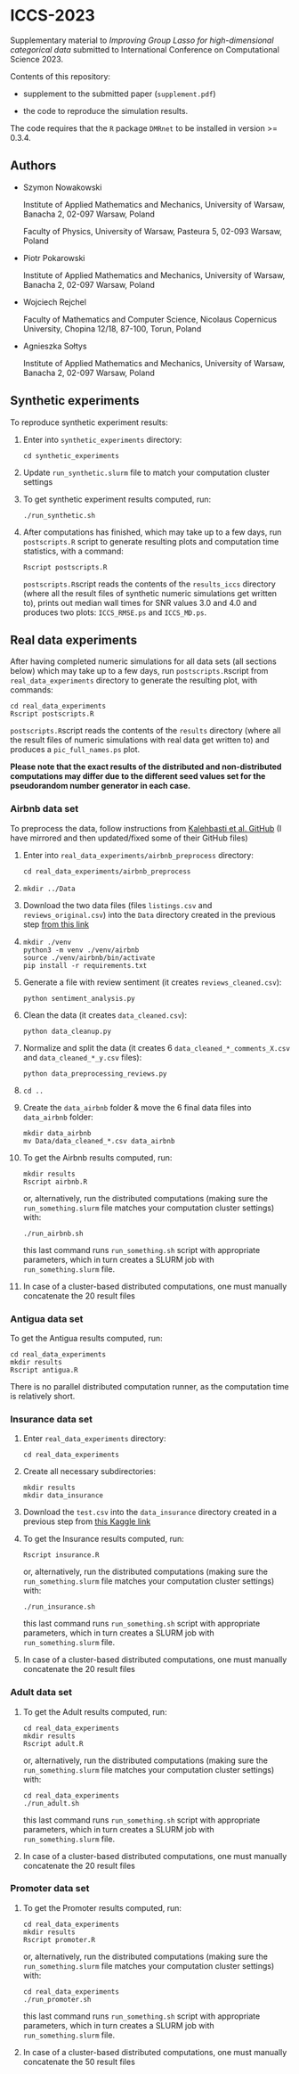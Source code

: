 # ICCS-2023

Supplementary material to *Improving Group Lasso for high-dimensional categorical data* submitted to International Conference on Computational Science 2023.

Contents of this repository:

- supplement to the submitted paper (`supplement.pdf`)

- the code to reproduce the simulation results. 

The code requires that the `R` package `DMRnet` to be installed in version >= 0.3.4.

## Authors

- Szymon Nowakowski

  Institute of Applied Mathematics and Mechanics, University of Warsaw, Banacha 2, 02-097
  Warsaw, Poland 
  
  Faculty of Physics, University of Warsaw, Pasteura 5, 02-093 Warsaw, Poland

- Piotr Pokarowski

  Institute of Applied Mathematics and Mechanics, University of Warsaw, Banacha 2, 02-097
  Warsaw, Poland 

- Wojciech Rejchel

  Faculty of Mathematics and Computer Science, Nicolaus Copernicus University, Chopina 12/18,
  87-100, Torun, Poland

- Agnieszka Sołtys

  Institute of Applied Mathematics and Mechanics, University of Warsaw, Banacha 2, 02-097
  Warsaw, Poland 

## Synthetic experiments 

To reproduce synthetic experiment results:

1. Enter into `synthetic_experiments` directory:
   ```{bash}
   cd synthetic_experiments
   ```

2. Update `run_synthetic.slurm` file to match your computation cluster settings

3. To get synthetic experiment results computed, run:
   ```{bash}
   ./run_synthetic.sh
   ```

4. After computations has finished, which may take up to a few days, run `postscripts.R` script to generate resulting plots and computation time statistics, with a command:
   ```{bash}
   Rscript postscripts.R
   ```

   `postscripts.R`script reads the contents of the `results_iccs` directory (where all the result files of synthetic numeric simulations get written to), prints out median wall times for SNR values 3.0 and 4.0 and produces two plots: `ICCS_RMSE.ps` and `ICCS_MD.ps`.  

## Real data experiments

After having completed numeric simulations for all data sets (all sections below) which may take up to a few days, run `postscripts.R`script from `real_data_experiments` directory to generate the resulting plot, with commands:

```{bash}
cd real_data_experiments
Rscript postscripts.R
```

`postscripts.R`script reads the contents of the `results` directory (where all the result files of numeric simulations with real data get written to) and produces a `pic_full_names.ps` plot. 

**Please note that the exact results of the distributed and non-distributed computations may differ due to the different seed values set for the pseudorandom number generator in each case.**

### Airbnb data set

To preprocess the data, follow instructions from [Kalehbasti et al. GitHub](https://github.com/PouyaREZ/AirBnbPricePrediction) (I have mirrored and then updated/fixed some of their GitHub files)

1.  Enter into `real_data_experiments/airbnb_preprocess` directory:
    ```{bash}
    cd real_data_experiments/airbnb_preprocess
    ```

2.  ```{bash}
    mkdir ../Data
    ```

3.  Download the two data files (files `listings.csv` and `reviews_original.csv`) into the `Data` directory created in the previous step [from this link](https://drive.google.com/drive/folders/1xk5RyR-UgF6M-ddhn11SXHEWJeB0fQo5?usp=sharing)

4.  ```{bash}
    mkdir ./venv
    python3 -m venv ./venv/airbnb
    source ./venv/airbnb/bin/activate
    pip install -r requirements.txt
    ```

5.  Generate a file with review sentiment (it creates `reviews_cleaned.csv`): 
    ```{bash}
    python sentiment_analysis.py
    ``` 

6.  Clean the data (it creates `data_cleaned.csv`): 
    ```{bash}
    python data_cleanup.py
    ``` 

7.  Normalize and split the data (it creates 6 `data_cleaned_*_comments_X.csv` and `data_cleaned_*_y.csv` files): 
    ```{bash}
    python data_preprocessing_reviews.py
    ```

8.  ```{bash}
    cd ..
    ```

9.  Create the `data_airbnb` folder & move the 6 final data files into `data_airbnb` folder:
    ```{bash}
    mkdir data_airbnb
    mv Data/data_cleaned_*.csv data_airbnb
    ```

10. To get the Airbnb results computed, run:
    ```{bash}
    mkdir results
    Rscript airbnb.R
    ```
    or, alternatively, run the distributed computations (making sure the `run_something.slurm` file matches your computation cluster settings) with:
    ```{bash}
    ./run_airbnb.sh
    ```
    this last command runs `run_something.sh` script with appropriate parameters, which in turn creates a SLURM job with `run_something.slurm` file.

11. In case of a cluster-based distributed computations, one must manually concatenate the 20 result files 
    


### Antigua data set

To get the Antigua results computed, run:
```{bash}
cd real_data_experiments
mkdir results
Rscript antigua.R
```

There is no parallel distributed computation runner, as the computation time is relatively short.

### Insurance data set

1.  Enter `real_data_experiments` directory:
    ```{bash}
    cd real_data_experiments
    ```

2.  Create all necessary subdirectories:
    ```{bash}
    mkdir results
    mkdir data_insurance
    ```

3.  Download the `test.csv` into the `data_insurance` directory created in a previous step from [this Kaggle link](https://www.kaggle.com/c/prudential-life-insurance-assessment/data)

4.  To get the Insurance results computed, run:
    ```{bash}
    Rscript insurance.R
    ```
    or, alternatively, run the distributed computations (making sure the `run_something.slurm` file matches your computation cluster settings) with:
    ```{bash}
    ./run_insurance.sh
    ```
    this last command runs `run_something.sh` script with appropriate parameters, which in turn creates a SLURM job with `run_something.slurm` file.

5. In case of a cluster-based distributed computations, one must manually concatenate the 20 result files 



### Adult data set

1.  To get the Adult results computed, run:
    ```{bash}
    cd real_data_experiments
    mkdir results
    Rscript adult.R
    ```
    or, alternatively, run the distributed computations (making sure the `run_something.slurm` file matches your computation cluster settings) with:
    ```{bash}
    cd real_data_experiments
    ./run_adult.sh
    ```
    this last command runs `run_something.sh` script with appropriate parameters, which in turn creates a SLURM job with `run_something.slurm` file.

2. In case of a cluster-based distributed computations, one must manually concatenate the 20 result files 

### Promoter data set

1.  To get the Promoter results computed, run:
    ```{bash}
    cd real_data_experiments
    mkdir results
    Rscript promoter.R
    ```
    or, alternatively, run the distributed computations (making sure the `run_something.slurm` file matches your computation cluster settings) with:
    ```{bash}
    cd real_data_experiments
    ./run_promoter.sh
    ```
    this last command runs `run_something.sh` script with appropriate parameters, which in turn creates a SLURM job with `run_something.slurm` file.

2. In case of a cluster-based distributed computations, one must manually concatenate the 50 result files 
